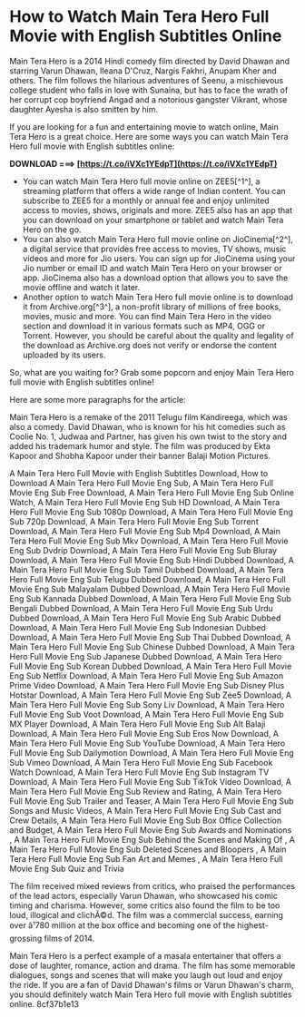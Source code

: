 
 
# How to Watch Main Tera Hero Full Movie with English Subtitles Online
 
Main Tera Hero is a 2014 Hindi comedy film directed by David Dhawan and starring Varun Dhawan, Ileana D'Cruz, Nargis Fakhri, Anupam Kher and others. The film follows the hilarious adventures of Seenu, a mischievous college student who falls in love with Sunaina, but has to face the wrath of her corrupt cop boyfriend Angad and a notorious gangster Vikrant, whose daughter Ayesha is also smitten by him.
 
If you are looking for a fun and entertaining movie to watch online, Main Tera Hero is a great choice. Here are some ways you can watch Main Tera Hero full movie with English subtitles online:
 
**DOWNLOAD ===> [https://t.co/iVXc1YEdpT](https://t.co/iVXc1YEdpT)**


 
- You can watch Main Tera Hero full movie online on ZEE5[^1^], a streaming platform that offers a wide range of Indian content. You can subscribe to ZEE5 for a monthly or annual fee and enjoy unlimited access to movies, shows, originals and more. ZEE5 also has an app that you can download on your smartphone or tablet and watch Main Tera Hero on the go.
- You can also watch Main Tera Hero full movie online on JioCinema[^2^], a digital service that provides free access to movies, TV shows, music videos and more for Jio users. You can sign up for JioCinema using your Jio number or email ID and watch Main Tera Hero on your browser or app. JioCinema also has a download option that allows you to save the movie offline and watch it later.
- Another option to watch Main Tera Hero full movie online is to download it from Archive.org[^3^], a non-profit library of millions of free books, movies, music and more. You can find Main Tera Hero in the video section and download it in various formats such as MP4, OGG or Torrent. However, you should be careful about the quality and legality of the download as Archive.org does not verify or endorse the content uploaded by its users.

So, what are you waiting for? Grab some popcorn and enjoy Main Tera Hero full movie with English subtitles online!

Here are some more paragraphs for the article:
 
Main Tera Hero is a remake of the 2011 Telugu film Kandireega, which was also a comedy. David Dhawan, who is known for his hit comedies such as Coolie No. 1, Judwaa and Partner, has given his own twist to the story and added his trademark humor and style. The film was produced by Ekta Kapoor and Shobha Kapoor under their banner Balaji Motion Pictures.
 
A Main Tera Hero Full Movie with English Subtitles Download,  How to Download A Main Tera Hero Full Movie Eng Sub,  A Main Tera Hero Full Movie Eng Sub Free Download,  A Main Tera Hero Full Movie Eng Sub Online Watch,  A Main Tera Hero Full Movie Eng Sub HD Download,  A Main Tera Hero Full Movie Eng Sub 1080p Download,  A Main Tera Hero Full Movie Eng Sub 720p Download,  A Main Tera Hero Full Movie Eng Sub Torrent Download,  A Main Tera Hero Full Movie Eng Sub Mp4 Download,  A Main Tera Hero Full Movie Eng Sub Mkv Download,  A Main Tera Hero Full Movie Eng Sub Dvdrip Download,  A Main Tera Hero Full Movie Eng Sub Bluray Download,  A Main Tera Hero Full Movie Eng Sub Hindi Dubbed Download,  A Main Tera Hero Full Movie Eng Sub Tamil Dubbed Download,  A Main Tera Hero Full Movie Eng Sub Telugu Dubbed Download,  A Main Tera Hero Full Movie Eng Sub Malayalam Dubbed Download,  A Main Tera Hero Full Movie Eng Sub Kannada Dubbed Download,  A Main Tera Hero Full Movie Eng Sub Bengali Dubbed Download,  A Main Tera Hero Full Movie Eng Sub Urdu Dubbed Download,  A Main Tera Hero Full Movie Eng Sub Arabic Dubbed Download,  A Main Tera Hero Full Movie Eng Sub Indonesian Dubbed Download,  A Main Tera Hero Full Movie Eng Sub Thai Dubbed Download,  A Main Tera Hero Full Movie Eng Sub Chinese Dubbed Download,  A Main Tera Hero Full Movie Eng Sub Japanese Dubbed Download,  A Main Tera Hero Full Movie Eng Sub Korean Dubbed Download,  A Main Tera Hero Full Movie Eng Sub Netflix Download,  A Main Tera Hero Full Movie Eng Sub Amazon Prime Video Download,  A Main Tera Hero Full Movie Eng Sub Disney Plus Hotstar Download,  A Main Tera Hero Full Movie Eng Sub Zee5 Download,  A Main Tera Hero Full Movie Eng Sub Sony Liv Download,  A Main Tera Hero Full Movie Eng Sub Voot Download,  A Main Tera Hero Full Movie Eng Sub MX Player Download,  A Main Tera Hero Full Movie Eng Sub Alt Balaji Download,  A Main Tera Hero Full Movie Eng Sub Eros Now Download,  A Main Tera Hero Full Movie Eng Sub YouTube Download,  A Main Tera Hero Full Movie Eng Sub Dailymotion Download,  A Main Tera Hero Full Movie Eng Sub Vimeo Download,  A Main Tera Hero Full Movie Eng Sub Facebook Watch Download,  A Main Tera Hero Full Movie Eng Sub Instagram TV Download,  A Main Tera Hero Full Movie Eng Sub TikTok Video Download,  A Main Tera Hero Full Movie Eng Sub Review and Rating,  A Main Tera Hero Full Movie Eng Sub Trailer and Teaser,  A Main Tera Hero Full Movie Eng Sub Songs and Music Videos,  A Main Tera Hero Full Movie Eng Sub Cast and Crew Details,  A Main Tera Hero Full Movie Eng Sub Box Office Collection and Budget,  A Main Tera Hero Full Movie Eng Sub Awards and Nominations ,  A Main Tera Hero Full Movie Eng Sub Behind the Scenes and Making Of ,  A Main Tera Hero Full Movie Eng Sub Deleted Scenes and Bloopers ,  A Main Tera Hero Full Movie Eng Sub Fan Art and Memes ,  A Main Tera Hero Full Movie Eng Sub Quiz and Trivia
 
The film received mixed reviews from critics, who praised the performances of the lead actors, especially Varun Dhawan, who showcased his comic timing and charisma. However, some critics also found the film to be too loud, illogical and clichÃ©d. The film was a commercial success, earning over â¹780 million at the box office and becoming one of the highest-grossing films of 2014.
 
Main Tera Hero is a perfect example of a masala entertainer that offers a dose of laughter, romance, action and drama. The film has some memorable dialogues, songs and scenes that will make you laugh out loud and enjoy the ride. If you are a fan of David Dhawan's films or Varun Dhawan's charm, you should definitely watch Main Tera Hero full movie with English subtitles online.
 8cf37b1e13
 
